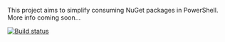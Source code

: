 This project aims to simplify consuming NuGet packages in PowerShell. More info coming soon...

[![Build status](https://ci.appveyor.com/api/projects/status/yv76i6yybh5pv3kd?svg=true)](https://ci.appveyor.com/project/sayedihashimi/nuget-powershell)
